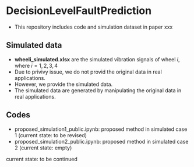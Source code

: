# DecisionLevelFaultPrediction
- This repository includes code and simulation dataset in paper xxx

## Simulated data
- __wheeli_simulated.xlsx__ are the simulated vibration signals of wheel $i$, where $i=1,2,3,4$
- Due to privivy issue, we do not provid the original data in real applications. 
- However, we provide the simulated data.
- The simulated data are generated by manipulating the original data in real applications.

## Codes
- proposed_simulation1_public.ipynb: proposed method in simulated case 1 (current state: to be revised)
- proposed_simulation2_public.ipynb: proposed method in simulated case 2 (current state: empty)

current state: to be continued
